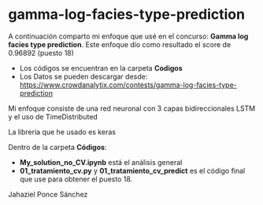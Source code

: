 # gamma-log-facies-type-prediction
A continuación comparto mi enfoque que usé en el concurso: **Gamma log facies type prediction**. Este enfoque dío como resultado el score de 0.96892 (puesto 18)

* Los códigos se encuentran en la carpeta **Codigos**
* Los Datos se pueden descargar desde: https://www.crowdanalytix.com/contests/gamma-log-facies-type-prediction

Mi enfoque consiste de una red neuronal con 3 capas bidireccionales LSTM y el uso de TimeDistributed

La librería que he usado es keras

Dentro de la carpeta **Códigos**:

* **My_solution_no_CV.ipynb** está el análisis general
* **01_tratamiento_cv.py** y **01_tratamiento_cv_predict** es el código final que use para obtener el puesto 18.

Jahaziel Ponce Sánchez



